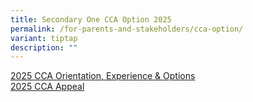 ```yaml
---
title: Secondary One CCA Option 2025
permalink: /for-parents-and-stakeholders/cca-option/
variant: tiptap
description: ""
---
```

<p><a href="/files/Sec_1_CCA_instruction.pdf" rel="noopener noreferrer nofollow" target="_blank">2025 CCA Orientation, Experience &amp; Options</a>
<br><a href="/files/Sec_1_CCA_Appeal.pdf" rel="noopener noreferrer nofollow" target="_blank">2025 CCA Appeal</a>
</p>